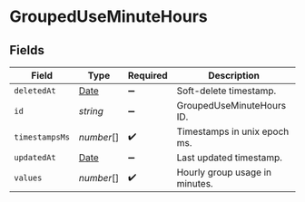 # GroupedUseMinuteHours


## Fields

| Field                                                                                         | Type                                                                                          | Required                                                                                      | Description                                                                                   |
| --------------------------------------------------------------------------------------------- | --------------------------------------------------------------------------------------------- | --------------------------------------------------------------------------------------------- | --------------------------------------------------------------------------------------------- |
| `deletedAt`                                                                                   | [Date](https://developer.mozilla.org/en-US/docs/Web/JavaScript/Reference/Global_Objects/Date) | :heavy_minus_sign:                                                                            | Soft-delete timestamp.                                                                        |
| `id`                                                                                          | *string*                                                                                      | :heavy_minus_sign:                                                                            | GroupedUseMinuteHours ID.                                                                     |
| `timestampsMs`                                                                                | *number*[]                                                                                    | :heavy_check_mark:                                                                            | Timestamps in unix epoch ms.                                                                  |
| `updatedAt`                                                                                   | [Date](https://developer.mozilla.org/en-US/docs/Web/JavaScript/Reference/Global_Objects/Date) | :heavy_minus_sign:                                                                            | Last updated timestamp.                                                                       |
| `values`                                                                                      | *number*[]                                                                                    | :heavy_check_mark:                                                                            | Hourly group usage in minutes.                                                                |